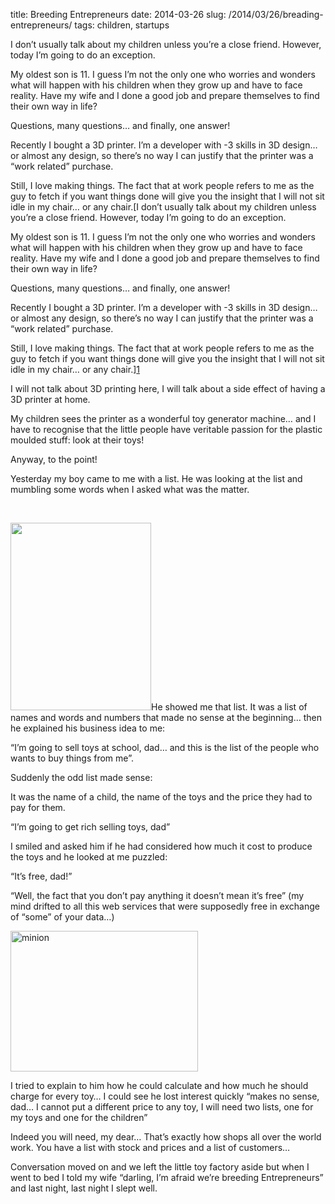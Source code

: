 title: Breeding Entrepreneurs
date: 2014-03-26
slug: /2014/03/26/breading-entrepreneurs/
tags: children, startups

I don&#8217;t usually talk about my children unless you&#8217;re a close friend. However, today I&#8217;m going to do an exception.

My oldest son is 11. I guess I&#8217;m not the only one who worries and wonders what will happen with his children when they grow up and have to face reality. Have my wife and I done a good job and prepare themselves to find their own way in life?

Questions, many questions&#8230; and finally, one answer!

Recently I bought a 3D printer. I&#8217;m a developer with -3 skills in 3D design&#8230; or almost any design, so there&#8217;s no way I can justify that the printer was a &#8220;work related&#8221; purchase.

Still, I love making things. The fact that at work people refers to me as the guy to fetch if you want things done will give you the insight that I will not sit idle in my chair&#8230; or any chair.[I don&#8217;t usually talk about my children unless you&#8217;re a close friend. However, today I&#8217;m going to do an exception.

My oldest son is 11. I guess I&#8217;m not the only one who worries and wonders what will happen with his children when they grow up and have to face reality. Have my wife and I done a good job and prepare themselves to find their own way in life?

Questions, many questions&#8230; and finally, one answer!

Recently I bought a 3D printer. I&#8217;m a developer with -3 skills in 3D design&#8230; or almost any design, so there&#8217;s no way I can justify that the printer was a &#8220;work related&#8221; purchase.

Still, I love making things. The fact that at work people refers to me as the guy to fetch if you want things done will give you the insight that I will not sit idle in my chair&#8230; or any chair.][1]

I will not talk about 3D printing here, I will talk about a side effect of having a 3D printer at home.

My children sees the printer as a wonderful toy generator machine&#8230; and I have to recognise that the little people have veritable passion for the plastic moulded stuff: look at their toys!

Anyway, to the point!

Yesterday my boy came to me with a list. He was looking at the list and mumbling some words when I asked what was the matter.

&nbsp;

[<img class="aligncenter size-medium wp-image-200" alt="" src="http://ivan.pedrazas.me/wp-content/uploads/2014/03/photo-1-225x300.jpg" width="225" height="300" />][1]He showed me that list. It was a list of names and words and numbers that made no sense at the beginning&#8230; then he explained his business idea to me:

&#8220;I&#8217;m going to sell toys at school, dad&#8230; and this is the list of the people who wants to buy things from me&#8221;.

Suddenly the odd list made sense:

It was the name of a child, the name of the toys and the price they had to pay for them.

&#8220;I&#8217;m going to get rich selling toys, dad&#8221;

I smiled and asked him if he had considered how much it cost to produce the toys and he looked at me puzzled:

&#8220;It&#8217;s free, dad!&#8221;

&#8220;Well, the fact that you don&#8217;t pay anything it doesn&#8217;t mean it&#8217;s free&#8221; (my mind drifted to all this web services that were supposedly free in exchange of &#8220;some&#8221; of your data&#8230;)

[<img class="aligncenter size-medium wp-image-205" alt="minion" src="http://ivan.pedrazas.me/wp-content/uploads/2014/03/minion-300x225.jpg" width="300" height="225" />][2]

I tried to explain to him how he could calculate and how much he should charge for every toy&#8230; I could see he lost interest quickly &#8220;makes no sense, dad&#8230; I cannot put a different price to any toy, I will need two lists, one for my toys and one for the children&#8221;

Indeed you will need, my dear&#8230; That&#8217;s exactly how shops all over the world work. You have a list with stock and prices and a list of customers&#8230;

Conversation moved on and we left the little toy factory aside but when I went to bed I told my wife &#8220;darling, I&#8217;m afraid we&#8217;re breeding Entrepreneurs&#8221; and last night, last night I slept well.

 [1]: http://ivan.pedrazas.me/wp-content/uploads/2014/03/photo-1.jpg
 [2]: http://ivan.pedrazas.me/wp-content/uploads/2014/03/minion.jpg
